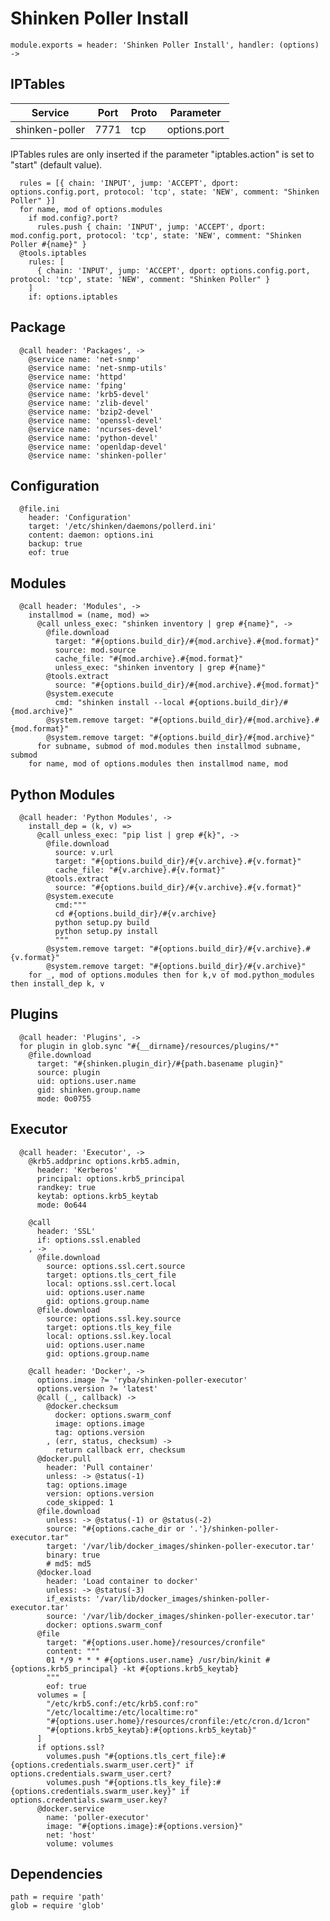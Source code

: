 
# Shinken Poller Install

    module.exports = header: 'Shinken Poller Install', handler: (options) ->

## IPTables

| Service           | Port  | Proto | Parameter       |
|-------------------|-------|-------|-----------------|
|  shinken-poller   | 7771  |  tcp  |   options.port   |

IPTables rules are only inserted if the parameter "iptables.action" is set to
"start" (default value).

      rules = [{ chain: 'INPUT', jump: 'ACCEPT', dport: options.config.port, protocol: 'tcp', state: 'NEW', comment: "Shinken Poller" }]
      for name, mod of options.modules
        if mod.config?.port?
          rules.push { chain: 'INPUT', jump: 'ACCEPT', dport: mod.config.port, protocol: 'tcp', state: 'NEW', comment: "Shinken Poller #{name}" }
      @tools.iptables
        rules: [
          { chain: 'INPUT', jump: 'ACCEPT', dport: options.config.port, protocol: 'tcp', state: 'NEW', comment: "Shinken Poller" }
        ]
        if: options.iptables

## Package

      @call header: 'Packages', ->
        @service name: 'net-snmp'
        @service name: 'net-snmp-utils'
        @service name: 'httpd'
        @service name: 'fping'
        @service name: 'krb5-devel'
        @service name: 'zlib-devel'
        @service name: 'bzip2-devel'
        @service name: 'openssl-devel'
        @service name: 'ncurses-devel'
        @service name: 'python-devel'
        @service name: 'openldap-devel'
        @service name: 'shinken-poller'

## Configuration

      @file.ini
        header: 'Configuration'
        target: '/etc/shinken/daemons/pollerd.ini'
        content: daemon: options.ini
        backup: true
        eof: true

## Modules

      @call header: 'Modules', ->
        installmod = (name, mod) =>
          @call unless_exec: "shinken inventory | grep #{name}", ->
            @file.download
              target: "#{options.build_dir}/#{mod.archive}.#{mod.format}"
              source: mod.source
              cache_file: "#{mod.archive}.#{mod.format}"
              unless_exec: "shinken inventory | grep #{name}"
            @tools.extract
              source: "#{options.build_dir}/#{mod.archive}.#{mod.format}"
            @system.execute
              cmd: "shinken install --local #{options.build_dir}/#{mod.archive}"
            @system.remove target: "#{options.build_dir}/#{mod.archive}.#{mod.format}"
            @system.remove target: "#{options.build_dir}/#{mod.archive}"
          for subname, submod of mod.modules then installmod subname, submod
        for name, mod of options.modules then installmod name, mod

## Python Modules

      @call header: 'Python Modules', ->
        install_dep = (k, v) =>
          @call unless_exec: "pip list | grep #{k}", ->
            @file.download
              source: v.url
              target: "#{options.build_dir}/#{v.archive}.#{v.format}"
              cache_file: "#{v.archive}.#{v.format}"
            @tools.extract
              source: "#{options.build_dir}/#{v.archive}.#{v.format}"
            @system.execute
              cmd:"""
              cd #{options.build_dir}/#{v.archive}
              python setup.py build
              python setup.py install
              """
            @system.remove target: "#{options.build_dir}/#{v.archive}.#{v.format}"
            @system.remove target: "#{options.build_dir}/#{v.archive}"
        for _, mod of options.modules then for k,v of mod.python_modules then install_dep k, v

## Plugins

      @call header: 'Plugins', ->
      for plugin in glob.sync "#{__dirname}/resources/plugins/*"
        @file.download
          target: "#{shinken.plugin_dir}/#{path.basename plugin}"
          source: plugin
          uid: options.user.name
          gid: shinken.group.name
          mode: 0o0755

## Executor

      @call header: 'Executor', ->
        @krb5.addprinc options.krb5.admin,
          header: 'Kerberos'
          principal: options.krb5_principal
          randkey: true
          keytab: options.krb5_keytab
          mode: 0o644

        @call
          header: 'SSL'
          if: options.ssl.enabled
        , ->
          @file.download
            source: options.ssl.cert.source
            target: options.tls_cert_file
            local: options.ssl.cert.local
            uid: options.user.name
            gid: options.group.name
          @file.download
            source: options.ssl.key.source
            target: options.tls_key_file
            local: options.ssl.key.local
            uid: options.user.name
            gid: options.group.name

        @call header: 'Docker', ->
          options.image ?= 'ryba/shinken-poller-executor'
          options.version ?= 'latest'
          @call (_, callback) ->
            @docker.checksum
              docker: options.swarm_conf
              image: options.image
              tag: options.version
            , (err, status, checksum) ->
              return callback err, checksum
          @docker.pull
            header: 'Pull container'
            unless: -> @status(-1)
            tag: options.image
            version: options.version
            code_skipped: 1
          @file.download
            unless: -> @status(-1) or @status(-2)
            source: "#{options.cache_dir or '.'}/shinken-poller-executor.tar"
            target: '/var/lib/docker_images/shinken-poller-executor.tar'
            binary: true
            # md5: md5
          @docker.load
            header: 'Load container to docker'
            unless: -> @status(-3)
            if_exists: '/var/lib/docker_images/shinken-poller-executor.tar'
            source: '/var/lib/docker_images/shinken-poller-executor.tar'
            docker: options.swarm_conf
          @file
            target: "#{options.user.home}/resources/cronfile"
            content: """
            01 */9 * * * #{options.user.name} /usr/bin/kinit #{options.krb5_principal} -kt #{options.krb5_keytab}
            """
            eof: true
          volumes = [
            "/etc/krb5.conf:/etc/krb5.conf:ro"
            "/etc/localtime:/etc/localtime:ro"
            "#{options.user.home}/resources/cronfile:/etc/cron.d/1cron"
            "#{options.krb5_keytab}:#{options.krb5_keytab}"
          ]
          if options.ssl?
            volumes.push "#{options.tls_cert_file}:#{options.credentials.swarm_user.cert}" if options.credentials.swarm_user.cert?
            volumes.push "#{options.tls_key_file}:#{options.credentials.swarm_user.key}" if options.credentials.swarm_user.key?
          @docker.service
            name: 'poller-executor'
            image: "#{options.image}:#{options.version}"
            net: 'host'
            volume: volumes

## Dependencies

    path = require 'path'
    glob = require 'glob'
